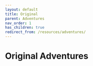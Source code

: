 ```yaml
---
layout: default
title: Original
parent: Adventures
nav_order: 1
has_children: true
redirect_from: /resources/adventures/
---
```


# Original Adventures
